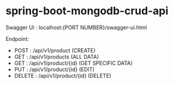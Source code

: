 # spring-boot-mongodb-crud-api

Swagger UI : localhost:{PORT NUMBER}/swagger-ui.html

Endpoint:
- POST   : /api/v1/product (CREATE)
- GET    : /api/v1/products (ALL DATA)
- GET    : /api/v1/product/{id} (GET SPECIFIC DATA)
- PUT    : /api/v1/product/{id} (EDIT)
- DELETE : /api/v1/product/{id} (DELETE) 

